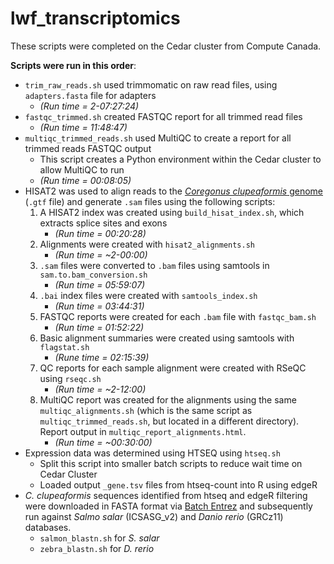 # lwf_transcriptomics

These scripts were completed on the Cedar cluster from Compute Canada.

**Scripts were run in this order**:
- ```trim_raw_reads.sh``` used trimmomatic on raw read files, using ```adapters.fasta``` file for adapters 
     - *(Run time = 2-07:27:24)*
- ```fastqc_trimmed.sh``` created FASTQC report for all trimmed read files
     - *(Run time = 11:48:47)*
- ```multiqc_trimmed_reads.sh``` used MultiQC to create a report for all trimmed reads FASTQC output
     - This script creates a Python environment within the Cedar cluster to allow MultiQC to run
     - *(Run time = 00:08:05)*
- HISAT2 was used to align reads to the [*Coregonus clupeaformis* genome](https://www.ncbi.nlm.nih.gov/assembly/GCF_018398675.1/) (```.gtf``` file) and generate ```.sam``` files using the following scripts:
  1. A HISAT2 index was created using ```build_hisat_index.sh```, which extracts splice sites and exons
     - *(Run time = 00:20:28)*
  3. Alignments were created with ```hisat2_alignments.sh```
     - *(Run time = ~2-00:00)*
  5. ```.sam``` files were converted to ```.bam``` files using samtools in ```sam.to.bam_conversion.sh```
     - *(Run time = 05:59:07)*
  7. ```.bai``` index files were created with ```samtools_index.sh```
     - *(Run time = 03:44:31)*
  9. FASTQC reports were created for each ```.bam``` file with ```fastqc_bam.sh```
     - *(Run time = 01:52:22)*
  11. Basic alignment summaries were created using samtools with ```flagstat.sh```
      - *(Rune time = 02:15:39)*
  13. QC reports for each sample alignment were created with RSeQC using ```rseqc.sh```
      - *(Run time = ~2-12:00)*
  15. MultiQC report was created for the alignments using the same ```multiqc_alignments.sh``` (which is the same script as ```multiqc_trimmed_reads.sh```, but located in a different directory). Report output in ```multiqc_report_alignments.html```.
      - *(Run time = ~00:30:00)*
- Expression data was determined using HTSEQ using ```htseq.sh```
  - Split this script into smaller batch scripts to reduce wait time on Cedar Cluster   
  - Loaded output ```_gene.tsv``` files from htseq-count into R using edgeR
- *C. clupeaformis* sequences identified from htseq and edgeR filtering were downloaded in FASTA format via [Batch Entrez](https://www.ncbi.nlm.nih.gov/sites/batchentrez) and subsequently run against *Salmo salar* (ICSASG_v2) and *Danio rerio* (GRCz11) databases.
  - ```salmon_blastn.sh``` for *S. salar*
  - ```zebra_blastn.sh``` for *D. rerio*

